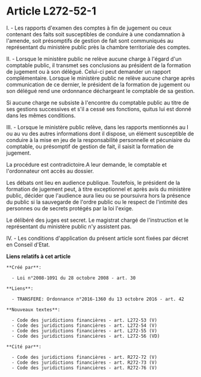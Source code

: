 # Article L272-52-1

I. - Les rapports d'examen des comptes à fin de jugement ou ceux contenant des faits soit susceptibles de conduire à une
condamnation à l'amende, soit présomptifs de gestion de fait sont communiqués au représentant du ministère public près la
chambre territoriale des comptes. 

II. - Lorsque le ministère public ne relève aucune charge à l'égard d'un comptable public, il transmet ses conclusions au
président de la formation de jugement ou à son délégué. Celui-ci peut demander un rapport complémentaire. Lorsque le
ministère public ne relève aucune charge après communication de ce dernier, le président de la formation de jugement ou son
délégué rend une ordonnance déchargeant le comptable de sa gestion. 

Si aucune charge ne subsiste à l'encontre du comptable public au titre de ses gestions successives et s'il a cessé ses
fonctions, quitus lui est donné dans les mêmes conditions. 

III. - Lorsque le ministère public relève, dans les rapports mentionnés au I ou au vu des autres informations dont il
dispose, un élément susceptible de conduire à la mise en jeu de la responsabilité personnelle et pécuniaire du comptable, ou
présomptif de gestion de fait, il saisit la formation de jugement. 

La procédure est contradictoire.A leur demande, le comptable et l'ordonnateur ont accès au dossier. 

Les débats ont lieu en audience publique. Toutefois, le président de la formation de jugement peut, à titre exceptionnel et
après avis du ministère public, décider que l'audience aura lieu ou se poursuivra hors la présence du public si la sauvegarde
de l'ordre public ou le respect de l'intimité des personnes ou de secrets protégés par la loi l'exige. 

Le délibéré des juges est secret. Le magistrat chargé de l'instruction et le représentant du ministère public n'y assistent
pas. 

IV. - Les conditions d'application du présent article sont fixées par décret en Conseil d'Etat.

**Liens relatifs à cet article**

	**Créé par**:

	  - Loi n°2008-1091 du 28 octobre 2008 - art. 30

	**Liens**:

	  - TRANSFERE: Ordonnance n°2016-1360 du 13 octobre 2016 - art. 42

	**Nouveaux textes**:

	  - Code des juridictions financières - art. L272-53 (V)
	  - Code des juridictions financières - art. L272-54 (V)
	  - Code des juridictions financières - art. L272-55 (V)
	  - Code des juridictions financières - art. L272-56 (VD)

	**Cité par**:

	  - Code des juridictions financières - art. R272-72 (V)
	  - Code des juridictions financières - art. R272-73 (V)
	  - Code des juridictions financières - art. R272-76 (V)
